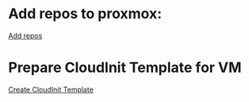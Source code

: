 # Add repos to proxmox:
[Add repos](./proxmox/new_proxmox.md)
# Prepare CloudInit Template for VM
[Create CloudInit Template](./proxmox/create_cloud_init.md)

